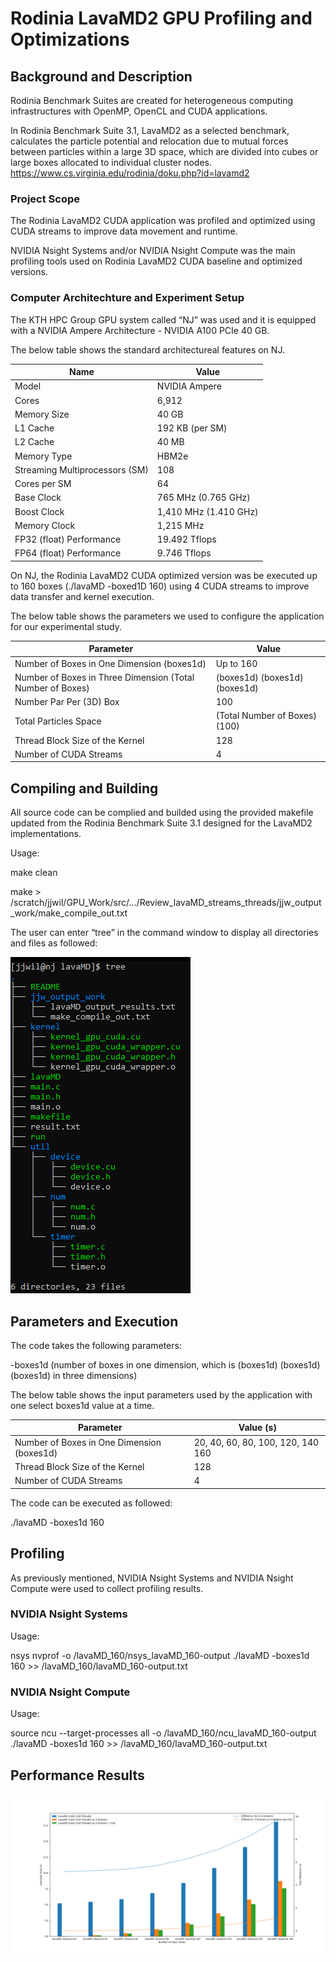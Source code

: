 # Rodinia LavaMD2 GPU Profiling and Optimizations

## Background and Description

Rodinia Benchmark Suites are created for heterogeneous computing infrastructures with OpenMP, OpenCL and CUDA applications. 

In Rodinia Benchmark Suite 3.1, LavaMD2 as a selected benchmark, calculates the particle potential and relocation due to mutual forces between particles within a large 3D space, which are divided into cubes or large boxes allocated to individual cluster nodes. https://www.cs.virginia.edu/rodinia/doku.php?id=lavamd2 

 ### Project Scope

The Rodinia LavaMD2 CUDA application was profiled and optimized using CUDA streams to improve data movement and runtime. 

NVIDIA Nsight Systems and/or NVIDIA Nsight Compute was the main profiling tools used on Rodinia LavaMD2 CUDA baseline and optimized versions.

### Computer Architechture and Experiment Setup

The KTH HPC Group GPU system called “NJ” was used and it is equipped with a NVIDIA Ampere Architecture - NVIDIA A100 PCIe 40 GB. 

The below table shows the standard architectureal features on NJ.  

|Name|Value|
| ------------- | ------------- | 
|Model|NVIDIA Ampere|
|Cores|6,912|
|Memory Size|40 GB|
|L1 Cache|192 KB (per SM)|
|L2 Cache|40 MB|
|Memory Type|HBM2e|
|Streaming Multiprocessors (SM)	|108|
|Cores per SM|64|
|Base Clock|765 MHz (0.765 GHz)|
|Boost Clock|1,410 MHz (1.410 GHz)|
|Memory Clock|1,215 MHz|
|FP32 (float) Performance|19.492 Tflops|
|FP64 (float) Performance|9.746 Tflops|

On NJ, the Rodinia LavaMD2 CUDA optimized version was be executed up to 160 boxes (./lavaMD -boxed1D 160) using 4 CUDA streams to improve data transfer and kernel execution.

The below table shows the parameters we used to configure the application for our experimental study. 

|Parameter|	Value|
| ------------- | ------------- | 
|Number of Boxes in One Dimension (boxes1d)|Up to 160|
|Number of Boxes in Three Dimension (Total Number of Boxes)|(boxes1d) (boxes1d) (boxes1d) | 
|Number Par Per (3D) Box|100|
|Total Particles Space |(Total Number of Boxes) (100)|
|Thread Block Size of the Kernel|128|
|Number of CUDA Streams|4|

## Compiling and Building

All source code can be complied and builded using the provided makefile updated from the Rodinia Benchmark Suite 3.1 designed for the LavaMD2 implementations.  

Usage:

make clean

make > /scratch/jjwil/GPU_Work/src/.../Review_lavaMD_streams_threads/jjw_output_work/make_compile_out.txt

The user can enter “tree” in the command window to display all directories and files as followed:

![lavaMD-directory-review](https://github.com/jjwillsc/DD2360HT22-FDD3360/blob/main/GPU_Project-Final-Work/lavaMD-with-no-Streams/lavaMD-directory-review.png)

## Parameters and Execution 

The code takes the following parameters:

-boxes1d	(number of boxes in one dimension, which is (boxes1d) (boxes1d) (boxes1d) in three dimensions)

The below table shows the input parameters used by the application with one select boxes1d value at a time.

| Parameter   | Value (s)     | 
| ------------- | ------------- | 
| Number of Boxes in One Dimension (boxes1d) | 20, 40, 60, 80, 100, 120, 140 160 | 
| Thread Block Size of the Kernel | 128 | 
| Number of CUDA Streams         | 4 | 

The code can be executed as followed: 

./lavaMD -boxes1d 160 

## Profiling 

As previously mentioned, NVIDIA Nsight Systems and NVIDIA Nsight Compute were used to collect profiling results. 

### NVIDIA Nsight Systems

Usage:

nsys nvprof -o /lavaMD_160/nsys_lavaMD_160-output ./lavaMD -boxes1d 160 >> /lavaMD_160/lavaMD_160-output.txt

### NVIDIA Nsight Compute

Usage:

source ncu --target-processes all -o /lavaMD_160/ncu_lavaMD_160-output ./lavaMD -boxes1d 160 >> /lavaMD_160/lavaMD_160-output.txt

## Performance Results

![LavaMD-CUDA-Streams_UVA_Diff_Pic3](https://github.com/jjwillsc/DD2360HT22-FDD3360/blob/main/GPU_Project-Final-Work/lavaMD-Results-Plots/LavaMD-CUDA-Streams_UVA_Diff_Pic3.png)
